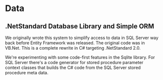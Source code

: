 # Data

.NetStandard Database Library and Simple ORM
--------------------------------------------

We originally wrote this system to simplify access to data in SQL Server way back before Entity Framework was released.
The original code was in VB.Net. This is a complete rewrite in C# targeting .NetStandard 2.0. 

We're experimenting with some code-first features in the Sqlite library. For SQL Server there's a code generator for stored procedure parameter context classes that builds the C# code from the SQL Server stored procedure meta data.